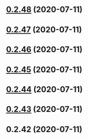 <a name="0.2.48"></a>
## [0.2.48](https://github.com/liluxuan1988/qm-acgrid/compare/v0.2.47...v0.2.48) (2020-07-11)



<a name="0.2.47"></a>
## [0.2.47](https://github.com/liluxuan1988/qm-acgrid/compare/v0.2.46...v0.2.47) (2020-07-11)



<a name="0.2.46"></a>
## [0.2.46](https://github.com/liluxuan1988/qm-acgrid/compare/v0.2.45...v0.2.46) (2020-07-11)



<a name="0.2.45"></a>
## [0.2.45](https://github.com/liluxuan1988/qm-acgrid/compare/v0.2.44...v0.2.45) (2020-07-11)



<a name="0.2.44"></a>
## [0.2.44](https://github.com/liluxuan1988/qm-acgrid/compare/v0.2.43...v0.2.44) (2020-07-11)



<a name="0.2.43"></a>
## [0.2.43](https://github.com/liluxuan1988/qm-acgrid/compare/v0.2.42...v0.2.43) (2020-07-11)



<a name="0.2.42"></a>
## 0.2.42 (2020-07-11)



